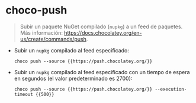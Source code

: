 # choco-push

> Subir un paquete NuGet compilado (`nupkg`) a un feed de paquetes.
> Más información: <https://docs.chocolatey.org/en-us/create/commands/push>.

- Subir un `nupkg` compilado al feed especificado:

  `choco push --source {{https://push.chocolatey.org/}}`

- Subir un `nupkg` compilado al feed especificado con un tiempo de espera en segundos (el valor predeterminado es 2700):

  `choco push --source {{https://push.chocolatey.org/}} --execution-timeout {{500}}`
